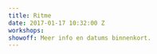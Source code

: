 ```yaml
---
title: Ritme
date: 2017-01-17 10:32:00 Z
workshops:
showoff: Meer info en datums binnenkort.
---
```

